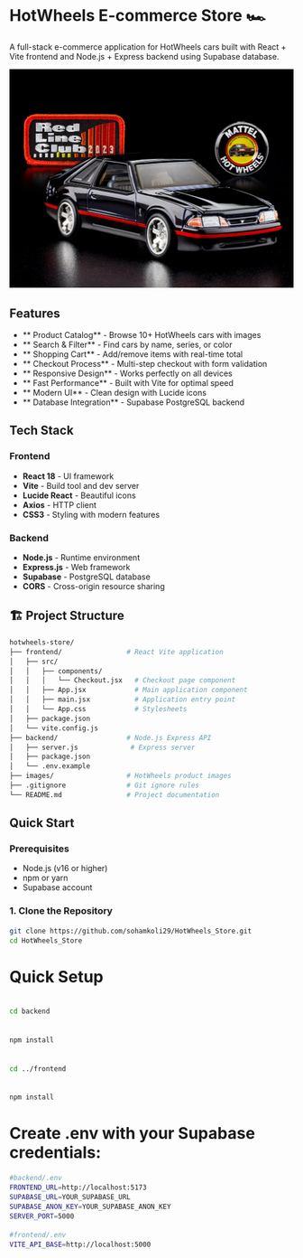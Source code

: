 # HotWheels E-commerce Store 🏎️

A full-stack e-commerce application for HotWheels cars built with React + Vite frontend and Node.js + Express backend using Supabase database.

![HotWheels Store](https://raw.githubusercontent.com/sohamkoli29/HotWheels_Store/main/images/Red%20Line%20Club.png)

##  Features

- ** Product Catalog** - Browse 10+ HotWheels cars with images
- ** Search & Filter** - Find cars by name, series, or color
- ** Shopping Cart** - Add/remove items with real-time total
- ** Checkout Process** - Multi-step checkout with form validation
- ** Responsive Design** - Works perfectly on all devices
- ** Fast Performance** - Built with Vite for optimal speed
- ** Modern UI** - Clean design with Lucide icons
- ** Database Integration** - Supabase PostgreSQL backend

##  Tech Stack

### Frontend
- **React 18** - UI framework
- **Vite** - Build tool and dev server
- **Lucide React** - Beautiful icons
- **Axios** - HTTP client
- **CSS3** - Styling with modern features

### Backend
- **Node.js** - Runtime environment
- **Express.js** - Web framework
- **Supabase** - PostgreSQL database
- **CORS** - Cross-origin resource sharing

## 🏗️ Project Structure

```bash
hotwheels-store/
├── frontend/                # React Vite application
│   ├── src/
│   │   ├── components/
│   │   │   └── Checkout.jsx   # Checkout page component
│   │   ├── App.jsx            # Main application component
│   │   ├── main.jsx           # Application entry point
│   │   └── App.css            # Stylesheets
│   ├── package.json
│   └── vite.config.js
├── backend/                 # Node.js Express API
│   ├── server.js             # Express server
│   ├── package.json
│   └── .env.example
├── images/                  # HotWheels product images
├── .gitignore               # Git ignore rules
└── README.md                # Project documentation
```


##  Quick Start

### Prerequisites
- Node.js (v16 or higher)
- npm or yarn
- Supabase account

### 1. Clone the Repository
```bash
git clone https://github.com/sohamkoli29/HotWheels_Store.git
cd HotWheels_Store

```

# Quick Setup
```bash

cd backend


npm install


cd ../frontend


npm install

```



# Create  .env with your Supabase credentials: 

```bash
#backend/.env
FRONTEND_URL=http://localhost:5173
SUPABASE_URL=YOUR_SUPABASE_URL
SUPABASE_ANON_KEY=YOUR_SUPABASE_ANON_KEY
SERVER_PORT=5000

#frontend/.env
VITE_API_BASE=http://localhost:5000

```